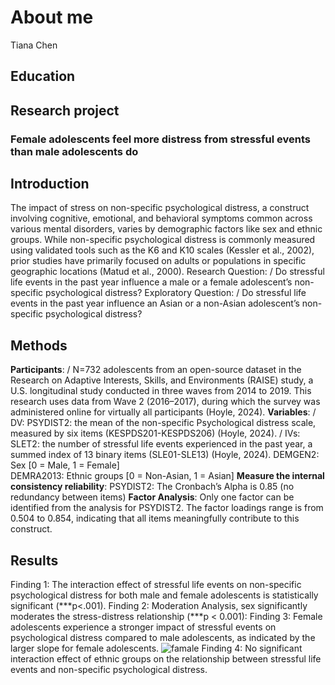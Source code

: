 # About me
Tiana Chen
## Education

## Research project
### Female adolescents feel more distress from stressful events than male adolescents do
## Introduction 
The impact of stress on non-specific psychological distress, a construct involving cognitive, emotional, and behavioral symptoms common across various mental disorders, varies by demographic factors like sex and ethnic groups. While non-specific psychological distress is commonly measured using validated tools such as the K6 and K10 scales (Kessler et al., 2002), prior studies have primarily focused on adults or populations in specific geographic locations (Matud et al., 2000).
Research Question: 
/ Do stressful life events in the past year influence a male or a female adolescent’s non-specific psychological distress?
Exploratory Question: 
/ Do stressful life events in the past year influence an Asian or a non-Asian adolescent’s non-specific psychological distress?

## Methods
**Participants**: 
/ N=732 adolescents from an open-source dataset in the Research on Adaptive Interests, Skills, and Environments (RAISE) study, a U.S. longitudinal study conducted in three waves from 2014 to 2019. This research uses data from Wave 2 (2016–2017), during which the survey was administered online for virtually all participants  (Hoyle, 2024).
**Variables**:
/ DV: 
PSYDIST2: the mean of the non-specific Psychological distress scale, measured by six items (KESPDS201-KESPDS206) (Hoyle, 2024).
/ IVs: 
SLET2: the number of stressful life events experienced in the past year, a summed index of 13 binary items (SLE01-SLE13) (Hoyle, 2024).
DEMGEN2: Sex [0 = Male, 1 = Female]  
DEMRA2013: Ethnic groups [0 = Non-Asian, 1 = Asian]
**Measure the internal consistency reliability**:
PSYDIST2: The Cronbach’s Alpha is 0.85 (no redundancy between items)
**Factor Analysis**: 
Only one factor can be identified from the analysis for PSYDIST2. 
The factor loadings range is from 0.504 to 0.854, indicating that all items meaningfully contribute to this construct.

## Results

Finding 1: The interaction effect of stressful life events on non-specific psychological distress for both male and female adolescents is statistically significant (***p<.001).
Finding 2: Moderation Analysis, sex significantly moderates the stress-distress relationship (***p < 0.001):
Finding 3: Female adolescents experience a stronger impact of stressful events on psychological distress compared to male adolescents, as indicated by the larger slope for female adolescents. 
![famale](/assets/img/male:female.png)
Finding 4: No significant interaction effect of ethnic groups on the relationship between stressful life events and non-specific psychological distress.
